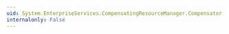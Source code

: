```yaml
---
uid: System.EnterpriseServices.CompensatingResourceManager.Compensator.EndCommit
internalonly: False
---
```

